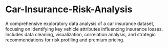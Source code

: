 # Car-Insurance-Risk-Analysis
A comprehensive exploratory data analysis of a car insurance dataset, focusing on identifying key vehicle attributes influencing insurance losses. Includes data cleaning, visualization, correlation analysis, and strategic recommendations for risk profiling and premium pricing.
